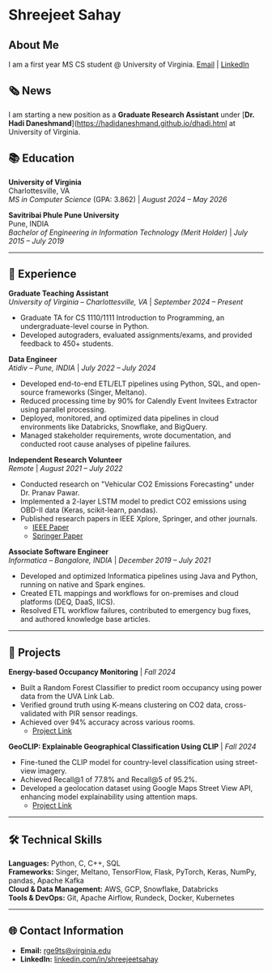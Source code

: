 # Shreejeet Sahay
## About Me
I am a first year MS CS student @ University of Virginia.
[Email](mailto:rge9ts@virginia.edu) | [LinkedIn](https://www.linkedin.com/in/shreejeet-sahay/)

## 🗞️ News
I am starting a new position as a **Graduate Research Assistant** under [**Dr. Hadi Daneshmand**](https://hadidaneshmand.github.io/dhadi.html at University of Virginia.

## 📚 Education

**University of Virginia**  
Charlottesville, VA  
*MS in Computer Science* (GPA: 3.862) | *August 2024 – May 2026*

**Savitribai Phule Pune University**  
Pune, INDIA  
*Bachelor of Engineering in Information Technology (Merit Holder)* | *July 2015 – July 2019*

---

## 💼 Experience

**Graduate Teaching Assistant**  
*University of Virginia – Charlottesville, VA* | *September 2024 – Present*  
- Graduate TA for CS 1110/1111 Introduction to Programming, an undergraduate-level course in Python.  
- Developed autograders, evaluated assignments/exams, and provided feedback to 450+ students.

**Data Engineer**  
*Atidiv – Pune, INDIA* | *July 2022 – July 2024*  
- Developed end-to-end ETL/ELT pipelines using Python, SQL, and open-source frameworks (Singer, Meltano).  
- Reduced processing time by 90% for Calendly Event Invitees Extractor using parallel processing.  
- Deployed, monitored, and optimized data pipelines in cloud environments like Databricks, Snowflake, and BigQuery.  
- Managed stakeholder requirements, wrote documentation, and conducted root cause analyses of pipeline failures.

**Independent Research Volunteer**  
*Remote* | *August 2021 – July 2022*  
- Conducted research on "Vehicular CO2 Emissions Forecasting" under Dr. Pranav Pawar.  
- Implemented a 2-layer LSTM model to predict CO2 emissions using OBD-II data (Keras, scikit-learn, pandas).  
- Published research papers in IEEE Xplore, Springer, and other journals.  
  - [IEEE Paper](https://ieeexplore.ieee.org/abstract/document/10099940)  
  - [Springer Paper](https://link.springer.com/chapter/10.1007/978-3-031-67762-5_16)

**Associate Software Engineer**  
*Informatica – Bangalore, INDIA* | *December 2019 – July 2021*  
- Developed and optimized Informatica pipelines using Java and Python, running on native and Spark engines.  
- Created ETL mappings and workflows for on-premises and cloud platforms (DEQ, DaaS, IICS).  
- Resolved ETL workflow failures, contributed to emergency bug fixes, and authored knowledge base articles.

---

## 🚀 Projects

**Energy-based Occupancy Monitoring** | *Fall 2024*  
- Built a Random Forest Classifier to predict room occupancy using power data from the UVA Link Lab.  
- Verified ground truth using K-means clustering on CO2 data, cross-validated with PIR sensor readings.  
- Achieved over 94% accuracy across various rooms.  
  - [Project Link](https://github.com/shreejeetsahay/SAHB)

**GeoCLIP: Explainable Geographical Classification Using CLIP** | *Fall 2024*  
- Fine-tuned the CLIP model for country-level classification using street-view imagery.  
- Achieved Recall@1 of 77.8% and Recall@5 of 95.2%.  
- Developed a geolocation dataset using Google Maps Street View API, enhancing model explainability using attention maps.  
  - [Project Link](https://github.com/slh3mm/GeoCLIP)

---

## 🛠️ Technical Skills

**Languages:** Python, C, C++, SQL  
**Frameworks:** Singer, Meltano, TensorFlow, Flask, PyTorch, Keras, NumPy, pandas, Apache Kafka  
**Cloud & Data Management:** AWS, GCP, Snowflake, Databricks  
**Tools & DevOps:** Git, Apache Airflow, Rundeck, Docker, Kubernetes  

---

## 🌐 Contact Information
- **Email:** [rge9ts@virginia.edu](mailto:rge9ts@virginia.edu)  
- **LinkedIn:** [linkedin.com/in/shreejeetsahay](https://www.linkedin.com/in/shreejeet-sahay/)
